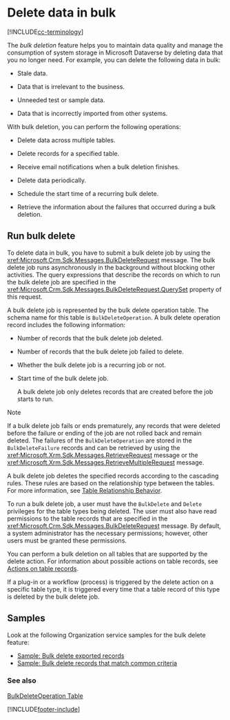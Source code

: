 # Delete data in bulk

[!INCLUDE[cc-terminology](includes/cc-terminology.md)]

The *bulk deletion* feature helps you to maintain data quality and manage the consumption of system storage in Microsoft Dataverse by deleting data that you no longer need. For example, you can delete the following data in bulk:  
  
- Stale data.  
  
- Data that is irrelevant to the business.  
  
- Unneeded test or sample data.  
  
- Data that is incorrectly imported from other systems.  
  
With bulk deletion, you can perform the following operations:  
  
- Delete data across multiple tables.  
  
- Delete records for a specified table.  
  
- Receive email notifications when a bulk deletion finishes.  
  
- Delete data periodically.  
  
- Schedule the start time of a recurring bulk delete.  
  
- Retrieve the information about the failures that occurred during a bulk deletion.  
  
## Run bulk delete

To delete data in bulk, you have to submit a bulk delete job by using the <xref:Microsoft.Crm.Sdk.Messages.BulkDeleteRequest> message. The bulk delete job runs asynchronously in the background without blocking other activities. The query expressions that describe the records on which to run the bulk delete job are specified in the <xref:Microsoft.Crm.Sdk.Messages.BulkDeleteRequest.QuerySet> property of this request.  
  
 A bulk delete job is represented by the bulk delete operation table. The schema name for this table is `BulkDeleteOperation`. A bulk delete operation record includes the following information:  
  
- Number of records that the bulk delete job deleted.  
  
- Number of records that the bulk delete job failed to delete.  
  
- Whether the bulk delete job is a recurring job or not.  
  
- Start time of the bulk delete job.  
  
  A bulk delete job only deletes records that are created before the job starts to run.  
  
> [!NOTE]
>  If a bulk delete job fails or ends prematurely, any records that were deleted before the failure or ending of the job are not rolled back and remain deleted. The failures of the `BulkDeleteOperation` are stored in the `BulkDeleteFailure` records and can be retrieved by using the <xref:Microsoft.Xrm.Sdk.Messages.RetrieveRequest> message or the  <xref:Microsoft.Xrm.Sdk.Messages.RetrieveMultipleRequest> message.  
  
 A bulk delete job deletes the specified records according to the cascading rules. These rules are based on the relationship type between the tables. For more information, see [Table Relationship Behavior](/dynamics365/customer-engagement/developer/entity-relationship-behavior).  
  
 To run a bulk delete job, a user must have the `BulkDelete` and `Delete` privileges for the table types being deleted. The user must also have read permissions to the table records that are specified in the <xref:Microsoft.Crm.Sdk.Messages.BulkDeleteRequest> message. By default, a system administrator has the necessary permissions; however, other users must be granted these permissions.  
  
 You can perform a bulk deletion on all tables that are supported by the delete action. For information about possible actions on table records, see [Actions on table records](/dynamics365/customer-engagement/developer/introduction-entities#ActionsOnEntityRecords).  
  
 If a plug-in or a workflow (process) is triggered by the delete action on a specific table type, it is triggered every time that a table record of this type is deleted by the bulk delete job.  
  
## Samples

Look at the following Organization service samples for the bulk delete feature:

- [Sample: Bulk delete exported records](org-service/samples/bulk-delete-exported-records.md)   
- [Sample: Bulk delete records that match common criteria](org-service/samples/bulk-delete-records-match-common-criteria.md)

### See also

[BulkDeleteOperation Table](reference/entities/bulkdeleteoperation.md)

[!INCLUDE[footer-include](../../includes/footer-banner.md)]
